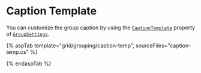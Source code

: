 # Caption Template

You can customize the group caption by using the [`CaptionTemplate`](https://help.syncfusion.com/cr/aspnetcore-js2/Syncfusion.EJ2.Grids.GridGroupSettings.html#Syncfusion_EJ2_Grids_GridGroupSettings_CaptionTemplate) property of [`GroupSettings`](https://help.syncfusion.com/cr/aspnetcore-js2/Syncfusion.EJ2.Grids.GridGroupSettings.html).

{% aspTab template="grid/grouping/caption-temp", sourceFiles="caption-temp.cs" %}

{% endaspTab %}